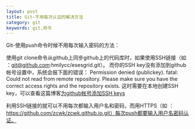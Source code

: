 ```yaml
---
layout: post
title: Git-不用每次认证的解决方法
category: git
keywords: git,命令
---
```



   Git-使用push命令时候不用每次输入密码的方法：
   
   使用git clone命令从github上同步github上的代码库时，如果使用SSH链接（如 ：git@github.com:hmilycc/esesgrid.git）。
   而你的SSH key没有添加到github帐号设置中，系统会报下面的错误：
	Permission denied (publickey).
	fatal: Could not read from remote repository.
	Please make sure you have the correct access rights
	and the repository exists.
   这时需要在本地创建SSH key，可以查看这篇博客[为github帐号添加SSH keys](http://blog.sina.com.cn/s/blog_53786db50102e9ma.html)
   
   利用SSH链接的就可以不用每次都输入用户名和密码，而用HTTPS（如 ：https://github.com/zcwk/zcwk.github.io.git）每次push都要输入用户名密码认证。